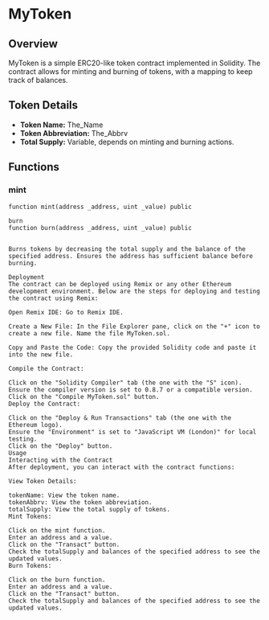# MyToken

## Overview
MyToken is a simple ERC20-like token contract implemented in Solidity. The contract allows for minting and burning of tokens, with a mapping to keep track of balances.

## Token Details
- **Token Name:** The_Name
- **Token Abbreviation:** The_Abbrv
- **Total Supply:** Variable, depends on minting and burning actions.

## Functions
### mint
```solidity
function mint(address _address, uint _value) public

burn
function burn(address _address, uint _value) public


Burns tokens by decreasing the total supply and the balance of the specified address. Ensures the address has sufficient balance before burning.

Deployment
The contract can be deployed using Remix or any other Ethereum development environment. Below are the steps for deploying and testing the contract using Remix:

Open Remix IDE: Go to Remix IDE.

Create a New File: In the File Explorer pane, click on the "+" icon to create a new file. Name the file MyToken.sol.

Copy and Paste the Code: Copy the provided Solidity code and paste it into the new file.

Compile the Contract:

Click on the "Solidity Compiler" tab (the one with the "S" icon).
Ensure the compiler version is set to 0.8.7 or a compatible version.
Click on the "Compile MyToken.sol" button.
Deploy the Contract:

Click on the "Deploy & Run Transactions" tab (the one with the Ethereum logo).
Ensure the "Environment" is set to "JavaScript VM (London)" for local testing.
Click on the "Deploy" button.
Usage
Interacting with the Contract
After deployment, you can interact with the contract functions:

View Token Details:

tokenName: View the token name.
tokenAbbrv: View the token abbreviation.
totalSupply: View the total supply of tokens.
Mint Tokens:

Click on the mint function.
Enter an address and a value.
Click on the "Transact" button.
Check the totalSupply and balances of the specified address to see the updated values.
Burn Tokens:

Click on the burn function.
Enter an address and a value.
Click on the "Transact" button.
Check the totalSupply and balances of the specified address to see the updated values.

